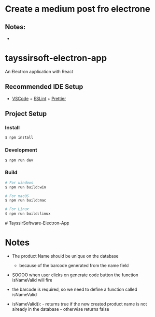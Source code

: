 # Create a medium post fro electrone
## Notes: 
- 
# tayssirsoft-electron-app

An Electron application with React

## Recommended IDE Setup

- [VSCode](https://code.visualstudio.com/) + [ESLint](https://marketplace.visualstudio.com/items?itemName=dbaeumer.vscode-eslint) + [Prettier](https://marketplace.visualstudio.com/items?itemName=esbenp.prettier-vscode)

## Project Setup

### Install

```bash
$ npm install
```

### Development

```bash
$ npm run dev
```

### Build

```bash
# For windows
$ npm run build:win

# For macOS
$ npm run build:mac

# For Linux
$ npm run build:linux
```
#   T a y s s i r S o f t w a r e - E l e c t r o n - A p p 
 
 





# Notes


- The product Name should be unique on the database
    - because of the barcode generated from the name field

- SOOOO when user clicks on generate code button the function isNameValid will fire

- the barcode is required, so we need to define a function called isNameValid
- isNameValid(): - returns true if the new created product name is not already in the database
                 - otherwise returns false